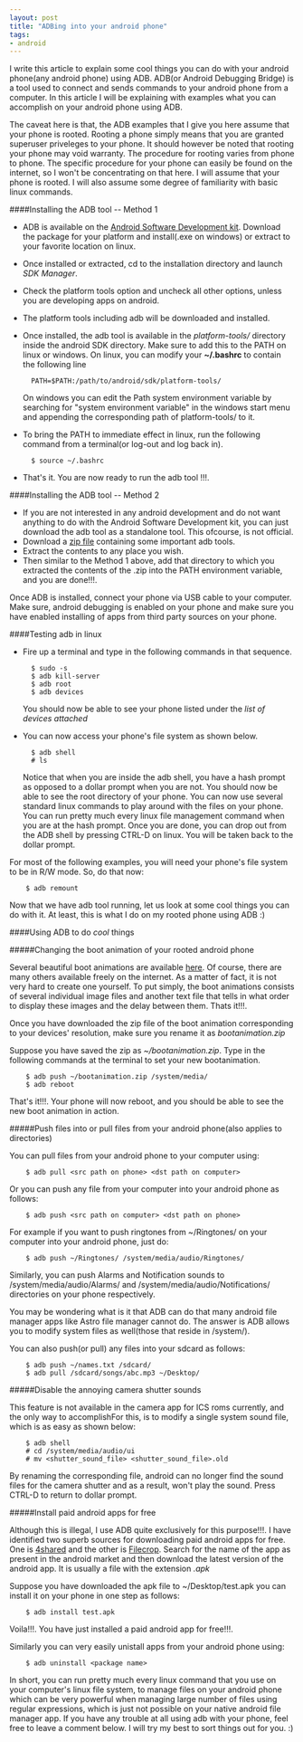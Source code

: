 ```yaml
---
layout: post
title: "ADBing into your android phone"
tags:
- android
---
```

I write this article to explain some cool things you can do with your android phone(any android phone) using ADB. ADB(or Android Debugging Bridge) is a tool used to connect and sends commands to your android phone from a computer. In this article I will be explaining with examples what you can accomplish on your android phone using ADB. 

The caveat here is that, the ADB examples that I give you here assume that your phone is rooted. Rooting a phone simply means that you are granted superuser priveleges to your phone. It should however be noted that rooting your phone may void warranty. The procedure for rooting varies from phone to phone. The specific procedure for your phone can easily be found on the internet, so I won't be concentrating on that here. I will assume that your phone is rooted. I will also assume some degree of familiarity with basic linux commands.

####Installing the ADB tool -- Method 1
* ADB is available on the [Android Software Development kit](http://developer.android.com/sdk/index.html). Download the package for your platform and install(.exe on windows) or extract to your favorite location on linux.
* Once installed or extracted, cd to the installation directory and launch _SDK Manager_.
* Check the platform tools option and uncheck all other options, unless you are developing apps on android.
* The platform tools including adb will be downloaded and installed.
* Once installed, the adb tool is available in the _platform-tools/_ directory inside the android SDK directory. Make sure to add this to the PATH on linux or windows. On linux, you can modify your __~/.bashrc__ to contain the following line 

        PATH=$PATH:/path/to/android/sdk/platform-tools/ 

    On windows you can edit the Path system environment variable by searching for "system environment variable" in the windows start menu and appending the corresponding path of platform-tools/ to it.
* To bring the PATH to immediate effect in linux, run the following command from a terminal(or log-out and log back in).

        $ source ~/.bashrc

* That's it. You are now ready to run the adb tool !!!.

####Installing the ADB tool -- Method 2
* If you are not interested in any android development and do not want anything to do with the Android Software Development kit, you can just download the adb tool as a standalone tool. This ofcourse, is not official.
* Download a [zip file](http://dottech.org/downloads/adb_fastboot_and_other_tools.zip) containing some important adb tools.
* Extract the contents to any place you wish. 
* Then similar to the Method 1 above, add that directory to which you extracted the contents of the .zip into the PATH environment variable, and you are done!!!.

Once ADB is installed, connect your phone via USB cable to your computer. Make sure, android debugging is enabled on your phone and make sure you have enabled installing of apps from third party sources on your phone.

####Testing adb in linux
* Fire up a terminal and type in the following commands in that sequence.

        $ sudo -s
        $ adb kill-server
        $ adb root
        $ adb devices

    You should now be able to see your phone listed under the _list of devices attached_        

* You can now access your phone's file system as shown below.

        $ adb shell
        # ls

    Notice that when you are inside the adb shell, you have a hash prompt as opposed to a dollar prompt when you are not. You should now be able to see the root directory of your phone. You can now use several standard linux commands to play around with the files on your phone. You can run pretty much every linux file management command when you are at the hash prompt. Once you are done, you can drop out from the ADB shell by pressing CTRL-D on linux. You will be taken back to the dollar prompt.

For most of the following examples, you will need your phone's file system to be in R/W mode. So, do that now:

        $ adb remount

Now that we have adb tool running, let us look at some cool things you can do with it. At least, this is what I do on my rooted phone using ADB :)

####Using ADB to do _cool_ things

#####Changing the boot animation of your rooted android phone

Several beautiful boot animations are available [here](http://forum.xda-developers.com/showthread.php?t=1559132). Of course, there are many others available freely on the internet. As a matter of fact, it is not very hard to create one yourself. To put simply, the boot animations consists of several individual image files and another text file that tells in what order to display these images and the delay between them. Thats it!!!.

Once you have downloaded the zip file of the boot animation corresponding to your devices' resolution, make sure you rename it as _bootanimation.zip_

Suppose you have saved the zip as _~/bootanimation.zip_. Type in the following commands at the terminal to set your new bootanimation.
        
        $ adb push ~/bootanimation.zip /system/media/
        $ adb reboot

That's it!!!. Your phone will now reboot, and you should be able to see the new boot animation in action.

#####Push files into or pull files from your android phone(also applies to directories)

You can pull files from your android phone to your computer using:
        
        $ adb pull <src path on phone> <dst path on computer>

Or you can push any file from your computer into your android phone as follows:
   
        $ adb push <src path on computer> <dst path on phone>

For example if you want to push ringtones from ~/Ringtones/ on your computer into your android phone, just do:

        $ adb push ~/Ringtones/ /system/media/audio/Ringtones/

Similarly, you can push Alarms and Notification sounds to /system/media/audio/Alarms/ and /system/media/audio/Notifications/ directories on your phone respectively.        

You may be wondering what is it that ADB can do that many android file manager apps like Astro file manager cannot do. The answer is ADB allows you to modify system files as well(those that reside in /system/).

You can also push(or pull) any files into your sdcard as follows:
    
        $ adb push ~/names.txt /sdcard/
        $ adb pull /sdcard/songs/abc.mp3 ~/Desktop/

#####Disable the annoying camera shutter sounds

This feature is not available in the camera app for ICS roms currently, and the only way to accomplishFor this, is to modify a single system sound file, which is as easy as shown below:
    
        $ adb shell
        # cd /system/media/audio/ui
        # mv <shutter_sound_file> <shutter_sound_file>.old

By renaming the corresponding file, android can no longer find the sound files for the camera shutter and as a result, won't play the sound. Press CTRL-D to return to dollar prompt.        

#####Install paid android apps for free

Although this is illegal, I use ADB quite exclusively for this purpose!!!. I have identified two superb sources for downloading paid android apps for free. One is [4shared](http://www.4shared.com/) and the other is [Filecrop](http://www.filecrop.com/). Search for the name of the app as present in the android market and then download the latest version of the android app. It is usually a file with the extension _.apk_

Suppose you have downloaded the apk file to ~/Desktop/test.apk you can install it on your phone in one step as follows:

        $ adb install test.apk

Voila!!!. You have just installed a paid android app for free!!!.        

Similarly you can very easily unistall apps from your android phone using:

        $ adb uninstall <package name>

In short, you can run pretty much every linux command that you use on your computer's linux file system, to manage files on your android phone which can be very powerful when managing large number of files using regular expressions, which is just not possible on your native android file manager app. If you have any trouble at all using adb with your phone, feel free to leave a comment below. I will try my best to sort things out for you. :)
